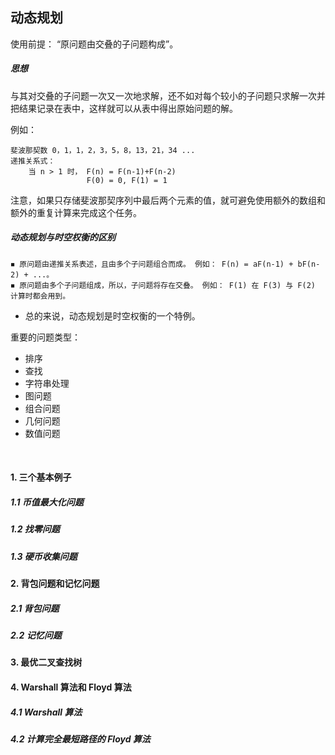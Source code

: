 ## 动态规划
使用前提： “原问题由交叠的子问题构成”。

##### 思想
与其对交叠的子问题一次又一次地求解，还不如对每个较小的子问题只求解一次并把结果记录在表中，这样就可以从表中得出原始问题的解。

例如：
```
斐波那契数 0，1，1，2，3，5，8，13，21，34 ...
递推关系式：
    当 n > 1 时， F(n) = F(n-1)+F(n-2)
                 F(0) = 0, F(1) = 1
```
注意，如果只存储斐波那契序列中最后两个元素的值，就可避免使用额外的数组和额外的重复计算来完成这个任务。

##### 动态规划与时空权衡的区别
```
◾ 原问题由递推关系表述，且由多个子问题组合而成。 例如： F(n) = aF(n-1) + bF(n-2) + ...。
◾ 原问题由多个子问题组成，所以，子问题将存在交叠。 例如： F(1) 在 F(3) 与 F(2) 计算时都会用到。
```
* 总的来说，动态规划是时空权衡的一个特例。

重要的问题类型：
* 排序
* 查找
* 字符串处理
* 图问题
* 组合问题
* 几何问题
* 数值问题

<br>

#### 1. 三个基本例子
##### 1.1 币值最大化问题

##### 1.2 找零问题

##### 1.3 硬币收集问题


#### 2. 背包问题和记忆问题
##### 2.1 背包问题

##### 2.2 记忆问题


#### 3. 最优二叉查找树


#### 4. Warshall 算法和 Floyd 算法
##### 4.1 Warshall 算法

##### 4.2 计算完全最短路径的 Floyd 算法
